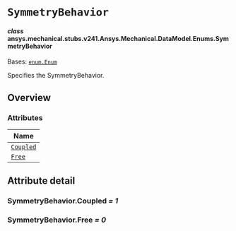 # `SymmetryBehavior`

<a id="ansys.mechanical.stubs.v241.Ansys.Mechanical.DataModel.Enums.SymmetryBehavior"></a>

#### *class* ansys.mechanical.stubs.v241.Ansys.Mechanical.DataModel.Enums.SymmetryBehavior

Bases: [`enum.Enum`](https://docs.python.org/3/library/enum.html#enum.Enum)

Specifies the SymmetryBehavior.

<!-- !! processed by numpydoc !! -->

<a id="overview"></a>

## Overview

### Attributes

| Name |
| ------------------------------------------ |
| [`Coupled`](#SymmetryBehavior.Coupled) |
| [`Free`](#SymmetryBehavior.Free) |

<a id="attribute-detail"></a>

## Attribute detail

<a id="SymmetryBehavior.Coupled"></a>

### SymmetryBehavior.Coupled *= 1*

<a id="SymmetryBehavior.Free"></a>

### SymmetryBehavior.Free *= 0*



